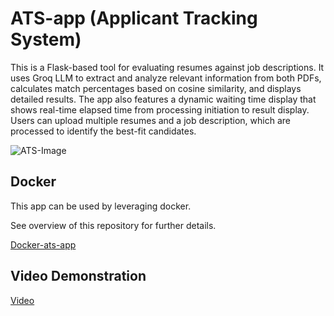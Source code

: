# ATS-app (Applicant Tracking System)
This is a Flask-based tool for evaluating resumes against job descriptions. It uses Groq LLM to extract and analyze relevant information from both PDFs, calculates match percentages based on cosine similarity, and displays detailed results. The app also features a dynamic waiting time display that shows real-time elapsed time from processing initiation to result display. Users can upload multiple resumes and a job description, which are processed to identify the best-fit candidates.

![ATS-Image](https://private-user-images.githubusercontent.com/123545481/357391663-103f008b-4693-4a01-9393-9179acac1353.png?jwt=eyJhbGciOiJIUzI1NiIsInR5cCI6IkpXVCJ9.eyJpc3MiOiJnaXRodWIuY29tIiwiYXVkIjoicmF3LmdpdGh1YnVzZXJjb250ZW50LmNvbSIsImtleSI6ImtleTUiLCJleHAiOjE3MjQ4Njc5ODgsIm5iZiI6MTcyNDg2NzY4OCwicGF0aCI6Ii8xMjM1NDU0ODEvMzU3MzkxNjYzLTEwM2YwMDhiLTQ2OTMtNGEwMS05MzkzLTkxNzlhY2FjMTM1My5wbmc_WC1BbXotQWxnb3JpdGhtPUFXUzQtSE1BQy1TSEEyNTYmWC1BbXotQ3JlZGVudGlhbD1BS0lBVkNPRFlMU0E1M1BRSzRaQSUyRjIwMjQwODI4JTJGdXMtZWFzdC0xJTJGczMlMkZhd3M0X3JlcXVlc3QmWC1BbXotRGF0ZT0yMDI0MDgyOFQxNzU0NDhaJlgtQW16LUV4cGlyZXM9MzAwJlgtQW16LVNpZ25hdHVyZT1hNGI0M2RhMTRjZWVlMTUyMmFiOGIxMGEyNzcxNzNmNjRlYzM1ZDQ3NGU5NmZhZjkwZTkwNmNhNmI4ZGMzOGEyJlgtQW16LVNpZ25lZEhlYWRlcnM9aG9zdCZhY3Rvcl9pZD0wJmtleV9pZD0wJnJlcG9faWQ9MCJ9.HVyykyRYJejJ_cPKABR9DGLSOKO5oJyIBNL6AGzjJQk)

## Docker 
This app can be used by leveraging docker. 

See overview of this repository for further details.

[Docker-ats-app](https://hub.docker.com/r/aryan018/ats-app)

## Video Demonstration
[Video](https://drive.google.com/file/d/1GNzctyQIJ-QsIA74Dld5ivAsMwDgEBBw/view?usp=sharing)
